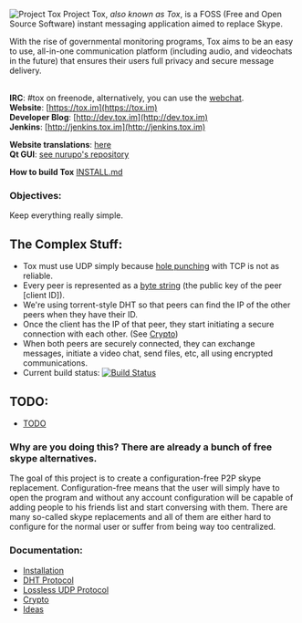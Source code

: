 ![Project Tox](https://raw.github.com/irungentoo/ProjectTox-Core/master/other/tox.png "Project Tox")
Project Tox, _also known as Tox_, is a FOSS (Free and Open Source Software) instant messaging application aimed to replace Skype.<br />

With the rise of governmental monitoring programs, Tox aims to be an easy to use, all-in-one communication platform (including audio, and videochats in the future) that ensures their users full privacy and secure message delivery.<br /> <br />



**IRC**: #tox on freenode, alternatively, you can use the [webchat](https://webchat.freenode.net/?channels=#tox).<br />
**Website**: [https://tox.im](https://tox.im)<br>
**Developer Blog**: [http://dev.tox.im](http://dev.tox.im)<br>
**Jenkins**: [http://jenkins.tox.im](http://jenkins.tox.im)

**Website translations**: [here](https://github.com/Tox/tox.im)<br/>
**Qt GUI**: [see nurupo's repository](https://github.com/nurupo/ProjectTox-Qt-GUI)

**How to build Tox** [INSTALL.md](INSTALL.md)

### Objectives:

Keep everything really simple.

## The Complex Stuff:
+ Tox must use UDP simply because [hole punching](http://en.wikipedia.org/wiki/UDP_hole_punching) with TCP is not as reliable.
+ Every peer is represented as a [byte string][String] (the public key of the peer [client ID]).
+ We're using torrent-style DHT so that peers can find the IP of the other peers when they have their ID.
+ Once the client has the IP of that peer, they start initiating a secure connection with each other. (See [Crypto](https://github.com/irungentoo/ProjectTox-Core/wiki/Crypto))
+ When both peers are securely connected, they can exchange messages, initiate a video chat, send files, etc, all using encrypted communications.
+ Current build status: [![Build Status](https://travis-ci.org/irungentoo/ProjectTox-Core.png?branch=master)](https://travis-ci.org/irungentoo/ProjectTox-Core)

## TODO:
- [TODO](/docs/TODO)

### Why are you doing this? There are already a bunch of free skype alternatives.
The goal of this project is to create a configuration-free P2P skype 
replacement. Configuration-free means that the user will simply have to open the program and 
without any account configuration will be capable of adding people to his 
friends list and start conversing with them. There are many so-called skype replacements and all of them are either hard to 
configure for the normal user or suffer from being way too centralized.

### Documentation:

- [Installation](/INSTALL.md)
- [DHT Protocol](http://wiki.tox.im/index.php/DHT)<br />
- [Lossless UDP Protocol](http://wiki.tox.im/index.php/Lossless_UDP)<br />
- [Crypto](http://wiki.tox.im/index.php/Crypto)<br />
- [Ideas](http://wiki.tox.im/index.php/Ideas)

[String]: https://en.wikipedia.org/wiki/String_(computer_science)
